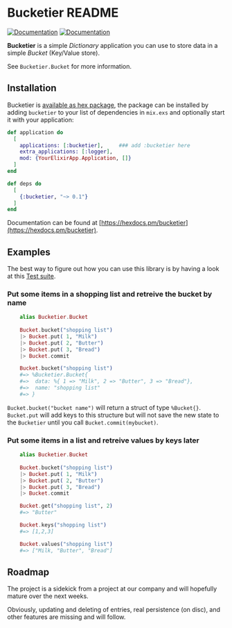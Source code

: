 # Bucketier README

[![Documentation](https://img.shields.io/badge/docs-hexpm-blue.svg)](http://hexdocs.pm/bucketier/)
[![Documentation](https://travis-ci.org/iboard/bucketier.svg?branch=master)](https://travis-ci.org/iboard/bucketier)

**Bucketier** is a simple _Dictionary_ application you can use to store
data in a simple _Bucket_ (Key/Value store).

See `Bucketier.Bucket` for more information.


## Installation

Bucketier is [available as hex package](https://hex.pm/packages/bucketier), 
the package can be installed by adding `bucketier` to your list of dependencies 
in `mix.exs` and optionally start it with your application:

```elixir
def application do
  [
    applications: [:bucketier],     ### add :bucketier here
    extra_applications: [:logger],
    mod: {YourElixirApp.Application, []}
  ]
end

def deps do
  [
    {:bucketier, "~> 0.1"}
  ]
end

```

Documentation can be found at [https://hexdocs.pm/bucketier](https://hexdocs.pm/bucketier).

## Examples

The best way to figure out how you can use this library is by having a look at 
this [Test suite](https://github.com/iboard/hexpack-examples/blob/master/test/hexpack_examples_test.exs).


### Put some items in a shopping list and retreive the bucket by name

```elixir
    alias Bucketier.Bucket
    
    Bucket.bucket("shopping list")
    |> Bucket.put( 1, "Milk")
    |> Bucket.put( 2, "Butter")
    |> Bucket.put( 3, "Bread")
    |> Bucket.commit

    Bucket.bucket("shopping list")
    #=> %Bucketier.Bucket{ 
    #=>  data: %{ 1 => "Milk", 2 => "Butter", 3 => "Bread"}, 
    #=>  name: "shopping list"
    #=> }
```

`Bucket.bucket("bucket name")` will return a struct of type `%Bucket{}`.
`Bucket.put` will add keys to this structure but will not save the new
state to the `Bucketier` until you call `Bucket.commit(mybucket)`.

### Put some items in a list and retreive values by keys later

```elixir
    alias Bucketier.Bucket
    
    Bucket.bucket("shopping list")
    |> Bucket.put( 1, "Milk")
    |> Bucket.put( 2, "Butter")
    |> Bucket.put( 3, "Bread")
    |> Bucket.commit

    Bucket.get("shopping list", 2)
    #=> "Butter"

    Bucket.keys("shopping list")
    #=> [1,2,3]

    Bucket.values("shopping list")
    #=> ["Milk, "Butter", "Bread"]
```


## Roadmap

The project is a sidekick from a project at our company and will hopefully
mature over the next weeks.

Obviously, updating and deleting of entries, real persistence (on disc),
and other features are missing and will follow.

    

